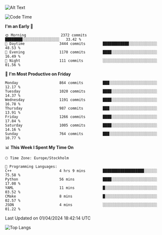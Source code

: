 ![Alt Text](https://media.tenor.com/3Gehha8RO-sAAAAC/goose-dance.gif)

<!--START_SECTION:waka-->
![Code Time](http://img.shields.io/badge/Code%20Time-35%20hrs%2023%20mins-blue)

**I'm an Early 🐤** 

```text
🌞 Morning                2372 commits        ████████░░░░░░░░░░░░░░░░░   33.42 % 
🌆 Daytime                3444 commits        ████████████░░░░░░░░░░░░░   48.53 % 
🌃 Evening                1170 commits        ████░░░░░░░░░░░░░░░░░░░░░   16.49 % 
🌙 Night                  111 commits         ░░░░░░░░░░░░░░░░░░░░░░░░░   01.56 % 
```
📅 **I'm Most Productive on Friday** 

```text
Monday                   864 commits         ███░░░░░░░░░░░░░░░░░░░░░░   12.17 % 
Tuesday                  1020 commits        ████░░░░░░░░░░░░░░░░░░░░░   14.37 % 
Wednesday                1191 commits        ████░░░░░░░░░░░░░░░░░░░░░   16.78 % 
Thursday                 987 commits         ███░░░░░░░░░░░░░░░░░░░░░░   13.91 % 
Friday                   1266 commits        ████░░░░░░░░░░░░░░░░░░░░░   17.84 % 
Saturday                 1005 commits        ████░░░░░░░░░░░░░░░░░░░░░   14.16 % 
Sunday                   764 commits         ███░░░░░░░░░░░░░░░░░░░░░░   10.77 % 
```


📊 **This Week I Spent My Time On** 

```text
🕑︎ Time Zone: Europe/Stockholm

💬 Programming Languages: 
C++                      4 hrs 9 mins        ███████████████████░░░░░░   75.58 % 
Python                   56 mins             ████░░░░░░░░░░░░░░░░░░░░░   17.08 % 
YAML                     11 mins             █░░░░░░░░░░░░░░░░░░░░░░░░   03.52 % 
CMake                    8 mins              █░░░░░░░░░░░░░░░░░░░░░░░░   02.57 % 
JSON                     4 mins              ░░░░░░░░░░░░░░░░░░░░░░░░░   01.22 % 
```


 Last Updated on 01/04/2024 18:42:14 UTC
<!--END_SECTION:waka-->

![Top Langs](https://github-readme-stats-rose-phi.vercel.app/api/top-langs/?username=jxncted\&layout=compact&hide=c,assembly,jupyter%20notebook)
